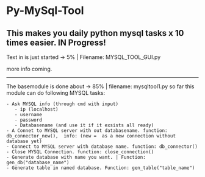 # Py-MySql-Tool
This makes you daily python mysql tasks x 10 times easier.
IN Progress!
--------------------------------------------------------------
Text in is just started -> 5% | Filename: MYSQL_TOOL_GUI.py

more info coming.

-------------------------------------------------------------
The basemodule is done about -> 85% |  filename: mysqltool1.py
  so far this module can do following MYSQL tasks:
  
    - Ask MYSQL info (through cmd with input)
       - ip (localhost)
       - username
       - password
       - Databasename (and use it if it exsists all ready)
    - A Connet to MYSQL server with out databasename. function: db_connector_new(),  info: (new =  as a new connection without database yet)
    - Connect to MYSQL server with database name. function: db_connector()
    - Close MYSQL Connection. function: close_connection()
    - Generate database with name you want. | Function: gen_db("database_name")
    - Generate table in named database. Function: gen_table("table_name")
